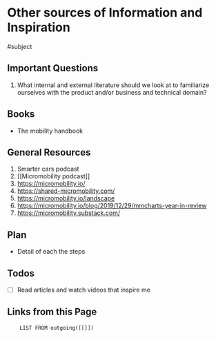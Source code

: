 # Other sources of Information and Inspiration
#subject

## Important Questions
1. What internal and external literature should we look at to familiarize ourselves with the product and/or business and technical domain?

## Books
* The mobility handbook 

## General Resources
1. Smarter cars podcast
2. [[Micromobility podcast]]
3. https://micromobility.io/
4. https://shared-micromobility.com/
5. https://micromobility.io/landscape
6. https://micromobility.io/blog/2019/12/29/mmcharts-year-in-review
7. https://micromobility.substack.com/

## Plan
* Detail of each the steps


## Todos
- [ ] Read articles and watch videos that inspire me

## Links from this Page
```dataview  
	LIST FROM outgoing([[]])
```
